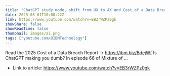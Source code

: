 ```yaml
---
title: "ChatGPT study mode, shift from UX to AX and Cost of a Data Breach Report 2025"
date: 2025-08-01T10:00:22Z
link: https://www.youtube.com/watch?v=EB3rWZPz0gk
showShare: false
showReadTime: false
thumbnail: images/ai.png
tags: ["youtube.com/@IBMTechnology"]
---
```

Read the 2025 Cost of a Data Breach Report → https://ibm.biz/BdejWf Is ChatGPT making you dumb? In episode 66 of Mixture of ...

- Link to article: https://www.youtube.com/watch?v=EB3rWZPz0gk